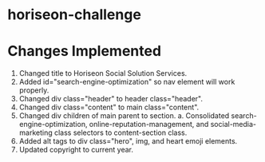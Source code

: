 # horiseon-challenge

# Changes Implemented

1. Changed title to Horiseon Social Solution Services.
2. Added id="search-engine-optimization" so nav element will work properly.
3. Changed div class="header" to header class="header".
4. Changed div class="content" to main class="content".
5. Changed div children of main parent to section.
    a. Consolidated search-engine-optimization, online-reputation-management, and social-media-marketing class selectors to content-section class.
6. Added alt tags to div class="hero", img, and heart emoji elements. 
7. Updated copyright to current year.

